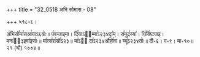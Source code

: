 +++
title = "32_0518 अभि सोमास - 08"

+++
५१८-८।

अ꣥भिसो꣯मा꣯सआ꣯याऽ६वाः꣥॥ प꣡वन्ताइमा। दि꣪याऽ२᳐म्मा꣣ऽ२३४दा꣥म्। स꣣मुद्र꣢स्या꣡। धि꣢वि꣡ष्टपाइ। मना꣢ऽ᳐३इषा꣤इणाः꣥॥ मा꣡त्स꣢रा꣯सो꣡ऽ२३॥ मा꣡ऽ२᳐ दा꣣ऽ२३४औ꣥꣯हो꣯वा॥ च्यू꣣ऽ२३४ताः꣥॥ दी-६। प-९। मा-१०॥ २१ (घौ) १००४॥